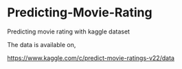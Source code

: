 # Predicting-Movie-Rating
Predicting movie rating with kaggle dataset

The data is available on,

https://www.kaggle.com/c/predict-movie-ratings-v22/data
